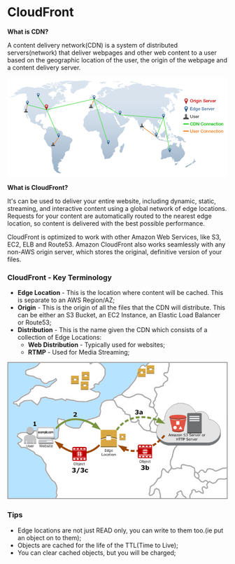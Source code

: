 # CloudFront  


**What is CDN?**  

A content delivery network(CDN) is a system of distributed servers(network) that deliver webpages and other web content to a user based on the geographic location of the user, the origin of the webpage and a content delivery server.  

![CDN](/imgs/cdn-example.png)   

**What is CloudFront?**  

It's can be used to deliver your entire website, including dynamic, static, streaming, and interactive content using a global network of edge locations. Requests for your content are automatically routed to the nearest  edge location, so content is delivered with the best possible performance.  

CloudFront is optimized to work with other Amazon Web Services, like S3, EC2, ELB and Route53. Amazon CloudFront also works seamlessly with any non-AWS origin server, which stores the original, definitive version of your files.  


### CloudFront - Key Terminology  

* **Edge Location**  - This is the location where content will be cached. This is separate to an AWS Region/AZ;  
* **Origin** - This is the origin of all the files that the CDN will distribute. This can be either an S3 Bucket, an EC2 Instance, an Elastic Load Balancer or Route53;  
* **Distribution** - This is the name given the CDN which consists of a collection of Edge Locations:  
  * **Web Distribution** - Typically used for websites;  
  * **RTMP** - Used for Media Streaming;  

![EDGE](/imgs/how-cloudfront-delivers-content.png)  


### Tips

* Edge locations are not just READ only, you can write to them too.(ie put an object on to them);  
* Objects are cached for the life of the TTL(Time to Live);  
* You can clear cached objects, but you will be charged;
